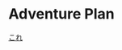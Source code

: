 # Adventure Plan
[これ](http://ec2-52-25-152-32.us-west-2.compute.amazonaws.com/~ec2-user/adventureplan/index.html)
